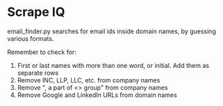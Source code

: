 # Scrape IQ


email_finder.py searches for email ids inside domain names, by guessing various formats.

Remember to check for:
1. First or last names with more than one word, or initial. Add them as separate rows
2. Remove INC, LLP, LLC, etc. from company names
3. Remove ", a part of <> group" from company names
4. Remove Google and LinkedIn URLs from domain names